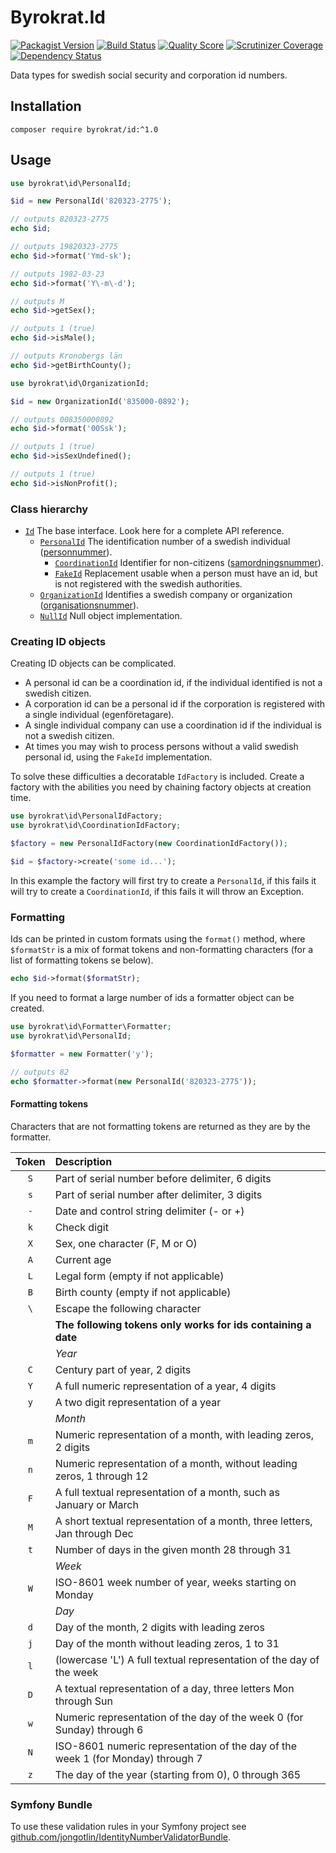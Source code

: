 Byrokrat.Id
===========

[![Packagist Version](https://img.shields.io/packagist/v/byrokrat/id.svg?style=flat-square)](https://packagist.org/packages/byrokrat/id)
[![Build Status](https://img.shields.io/travis/byrokrat/id/master.svg?style=flat-square)](https://travis-ci.org/byrokrat/id)
[![Quality Score](https://img.shields.io/scrutinizer/g/byrokrat/id.svg?style=flat-square)](https://scrutinizer-ci.com/g/byrokrat/id)
[![Scrutinizer Coverage](https://img.shields.io/scrutinizer/coverage/g/byrokrat/id.svg?style=flat-square)](https://scrutinizer-ci.com/g/byrokrat/id/?branch=master)
[![Dependency Status](https://img.shields.io/gemnasium/byrokrat/id.svg?style=flat-square)](https://gemnasium.com/byrokrat/id)

Data types for swedish social security and corporation id numbers.

Installation
------------

    composer require byrokrat/id:^1.0

Usage
-----
<!-- @expectOutput "820323-277519820323-27751982-03-23M1Kronobergs län" -->
```php
use byrokrat\id\PersonalId;

$id = new PersonalId('820323-2775');

// outputs 820323-2775
echo $id;

// outputs 19820323-2775
echo $id->format('Ymd-sk');

// outputs 1982-03-23
echo $id->format('Y\-m\-d');

// outputs M
echo $id->getSex();

// outputs 1 (true)
echo $id->isMale();

// outputs Kronobergs län
echo $id->getBirthCounty();
```

<!-- @expectOutput "00835000089211" -->
```php
use byrokrat\id\OrganizationId;

$id = new OrganizationId('835000-0892');

// outputs 008350000892
echo $id->format('00Ssk');

// outputs 1 (true)
echo $id->isSexUndefined();

// outputs 1 (true)
echo $id->isNonProfit();
```

### Class hierarchy

* [`Id`](src/Id.php) The base interface. Look here for a complete API reference.
    - [`PersonalId`](src/PersonalId.php) The identification number of a swedish individual
      ([personnummer](http://sv.wikipedia.org/wiki/Personnummer_i_Sverige)).
        + [`CoordinationId`](src/CoordinationId.php) Identifier for non-citizens
          ([samordningsnummer](http://sv.wikipedia.org/wiki/Samordningsnummer#Sverige)).
        + [`FakeId`](src/FakeId.php) Replacement usable when a person must have an id,
          but is not registered with the swedish authorities.
    - [`OrganizationId`](src/OrganizationId.php) Identifies a swedish company or organization
      ([organisationsnummer](http://sv.wikipedia.org/wiki/Organisationsnummer)).
    - [`NullId`](src/NullId.php) Null object implementation.

### Creating ID objects

Creating ID objects can be complicated.

* A personal id can be a coordination id, if the individual identified is not a
  swedish citizen.
* A corporation id can be a personal id if the corporation is registered with a
  single individual (egenföretagare).
* A single individual company can use a coordination id if the individual is
  not a swedish citizen.
* At times you may wish to process persons without a valid swedish personal id,
  using the `FakeId` implementation.

To solve these difficulties a decoratable `IdFactory` is included. Create a factory
with the abilities you need by chaining factory objects at creation time.

<!-- @expectException byrokrat\id\Exception\UnableToCreateIdException -->
```php
use byrokrat\id\PersonalIdFactory;
use byrokrat\id\CoordinationIdFactory;

$factory = new PersonalIdFactory(new CoordinationIdFactory());

$id = $factory->create('some id...');
```

In this example the factory will first try to create a `PersonalId`, if this fails
it will try to create a `CoordinationId`, if this fails it will throw an Exception.

### Formatting

Ids can be printed in custom formats using the `format()` method, where `$formatStr`
is a mix of format tokens and non-formatting characters (for a list of formatting
tokens se below).

<!-- @ignore -->
```php
echo $id->format($formatStr);
```

If you need to format a large number of ids a formatter object can be created.

<!-- @expectOutput "82" -->
```php
use byrokrat\id\Formatter\Formatter;
use byrokrat\id\PersonalId;

$formatter = new Formatter('y');

// outputs 82
echo $formatter->format(new PersonalId('820323-2775'));
```

#### Formatting tokens

Characters that are not formatting tokens are returned as they are by the formatter.

| Token | Description
| :---: | :--------------------------------------------------------------
| `S`   | Part of serial number before delimiter, 6 digits
| `s`   | Part of serial number after delimiter, 3 digits
| `-`   | Date and control string delimiter (- or +)
| `k`   | Check digit
| `X`   | Sex, one character (F, M or O)
| `A`   | Current age
| `L`   | Legal form (empty if not applicable)
| `B`   | Birth county (empty if not applicable)
| `\`   | Escape the following character
|       | **The following tokens only works for ids containing a date**
|       | *Year*
| `C`   | Century part of year, 2 digits
| `Y`   | A full numeric representation of a year, 4 digits
| `y`   | A two digit representation of a year
|       | *Month*
| `m`   | Numeric representation of a month, with leading zeros, 2 digits
| `n`   | Numeric representation of a month, without leading zeros, 1 through 12
| `F`   | A full textual representation of a month, such as January or March
| `M`   | A short textual representation of a month, three letters, Jan through Dec
| `t`   | Number of days in the given month 28 through 31
|       | *Week*
| `W`   | ISO-8601 week number of year, weeks starting on Monday
|       | *Day*
| `d`   | Day of the month, 2 digits with leading zeros
| `j`   | Day of the month without leading zeros, 1 to 31
| `l`   | (lowercase 'L') A full textual representation of the day of the week
| `D`   | A textual representation of a day, three letters  Mon through Sun
| `w`   | Numeric representation of the day of the week 0 (for Sunday) through 6
| `N`   | ISO-8601 numeric representation of the day of the week 1 (for Monday) through 7
| `z`   | The day of the year (starting from 0), 0 through 365

### Symfony Bundle
To use these validation rules in your Symfony project see [github.com/jongotlin/IdentityNumberValidatorBundle](https://github.com/jongotlin/IdentityNumberValidatorBundle).
